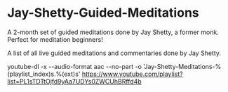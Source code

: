 # Jay-Shetty-Guided-Meditations
A 2-month set of guided meditations done by Jay Shetty, a former monk. Perfect for meditation beginners!

A list of all live guided meditations and commentaries done by Jay Shetty.

youtube-dl -x --audio-format aac --no-part -o 'Jay-Shetty-Meditations-%(playlist_index)s.%(ext)s' https://www.youtube.com/playlist?list=PL1sTDTtOjfd9yAa7UDYs0ZWCUhBRffd4b
